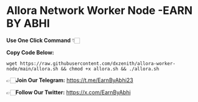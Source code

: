 # Allora Network Worker Node -EARN BY ABHI

**Use One Click Command** 👇🏻



**Copy Code Below:**
```
wget https://raw.githubusercontent.com/dxzenith/allora-worker-node/main/allora.sh && chmod +x allora.sh && ./allora.sh

```

👉🏻**Join Our Telegram:** https://t.me/EarnByAbhi23

👉🏻**Follow Our Twitter:** https://x.com/EarnByAbhi
